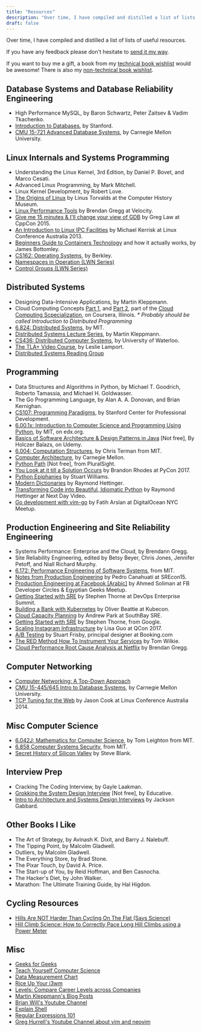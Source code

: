 ```yaml
---
title: "Resources"
description: "Over time, I have compiled and distilled a list of lists of useful resources."
draft: false
---
```


Over time, I have compiled and distilled a list of lists of useful resources.

If you have any feedback please don't hesitate to [send it my way](/contact/).

If you want to buy me a gift, a book from my [technical book
wishlist](https://www.amazon.co.uk/hz/wishlist/ls/1ZVYP207HZR6H?type=wishlist&filter=unpurchased&sort=priority)
would be awesome! There is also my [non-technical book
wishlist](https://www.amazon.co.uk/hz/wishlist/ls/314HICF494KE3?type=wishlist&filter=unpurchased&sort=priority).

## Database Systems and Database Reliability Engineering
- High Performance MySQL, by Baron Schwartz, Peter Zaitsev & Vadim Tkachenko.
- [Introduction to Databases](https://online.stanford.edu/courses/soe-ydatabases-databases), by Stanford.
- [CMU 15-721 Advanced Database Systems](https://www.youtube.com/playlist?list=PLSE8ODhjZXja7K1hjZ01UTVDnGQdx5v5U), by Carnegie Mellon University.

## Linux Internals and Systems Programming
- Understanding the Linux Kernel, 3rd Edition, by Daniel P. Bovet, and Marco Cesati.
- Advanced Linux Programming, by Mark Mitchell.
- Linux Kernel Development, by Robert Love.
- [The Origins of Linux](https://www.youtube.com/watch?v=WVTWCPoUt8w) by Linus Torvalds at the Computer History Museum.
- [Linux Performance Tools](https://www.youtube.com/watch?v=FJW8nGV4jxY&list=PLuIKgvdnYfKAj3uLKtNgu69VkAn023WOX) by Brendan Gregg at Velocity.
- [Give me 15 minutes & I'll change your view of GDB](https://www.youtube.com/watch?v=PorfLSr3DDI) by Greg Law at CppCon 2015.
- [An Introduction to Linux IPC Facilities](https://www.youtube.com/watch?v=vU2HDf5ZhO4) by Michael Kerrisk at Linux Conference Australia 2013.
- [Beginners Guide to Containers Technology](https://www.youtube.com/watch?v=YsYzMPptB-k) and how it actually works, by James Bottomley.
- [CS162: Operating Systems](https://www.youtube.com/playlist?list=PL--jIyXjDXf6Q4XA6q8RYnyChYzJ0K0F2), by Berkley.
- [Namespaces in Operation (LWN Series)](https://lwn.net/Articles/531114/)
- [Control Groups (LWN Series)](https://lwn.net/Articles/603762/)

## Distributed Systems
- Designing Data-Intensive Applications, by Martin Kleppmann.
- Cloud Computing Concepts [Part 1](https://www.coursera.org/learn/cloud-computing), and [Part 2](https://www.coursera.org/learn/cloud-computing-2), part of the [Cloud Computing Scpecialization](https://www.coursera.org/specializations/cloud-computing), on Coursera, Illinois. _\* Probably should be called Introduction to Distributed Programming_
- [6.824: Distributed Systems](https://www.youtube.com/playlist?list=PLrw6a1wE39_tb2fErI4-WkMbsvGQk9_UB), by MIT.
- [Distributed Systems Lecture
  Series](https://www.youtube.com/playlist?list=PLeKd45zvjcDFUEv_ohr_HdUFe97RItdiB), by Martin
  Kleppmann.
- [CS436: Distributed Computer Systems](https://www.youtube.com/playlist?list=PLawkBQ15NDEkDJ5IyLIJUTZ1rRM9YQq6N), by University of Waterloo.
- [The TLA+ Video Course](http://lamport.azurewebsites.net/video/videos.html), by Leslie Lamport.
- [Distributed Systems Reading Group](http://dsrg.pdos.csail.mit.edu/papers/)

## Programming
- Data Structures and Algorithms in Python, by Michael T. Goodrich, Roberto Tamassia, and Michael H. Goldwasser.
- The Go Programming Language, by Alan A. A. Donovan, and Brian Kernighan.
- [CS107: Programming Paradigms](https://see.stanford.edu/Course/CS107), by Stanford Center for Professional Development.
- [6.00.1x: Introduction to Computer Science and Programming Using Python](https://www.edx.org/course/introduction-computer-science-mitx-6-00-1x-11), by MIT, on edx.org.
- [Basics of Software Architecture & Design Patterns in Java](https://www.udemy.com/basics-of-software-architecture-design-in-java/) \[Not free\], By Holczer Balazs, on Udemy.
- [6.004: Computation Structures](https://www.youtube.com/playlist?list=PLMmkIYwZrM0XDxELmwRluWcoqZ--dHk_D), by Chris Terman from MIT.
- [Computer Architecture](https://www.youtube.com/playlist?list=PL5PHm2jkkXmi5CxxI7b3JCL1TWybTDtKq), by Carnegie Mellon.
- [Python Path](https://www.pluralsight.com/paths/python) \[Not free\], from PluralSight.
- [You Look at it till a Solution Occurs](https://www.youtube.com/watch?v=S0CU0VqcYhI) by Brandon Rhodes at PyCon 2017.
- [Python Epiphanies](https://www.youtube.com/watch?v=Pi9NpxAvYSs) by Stuart Williams.
- [Modern Dictionaries](https://www.youtube.com/watch?v=p33CVV29OG8) by Raymond Hettinger.
- [Transforming Code into Beautiful, Idiomatic Python](https://www.youtube.com/watch?v=OSGv2VnC0go) by Raymond Hettinger at Next Day Video.
- [Go development with vim-go](https://www.youtube.com/watch?v=7BqJ8dzygtU) by Fatih Arslan at DigitalOcean NYC Meetup.

## Production Engineering and Site Reliability Engineering
- Systems Performance: Enterprise and the Cloud, by Brendann Gregg.
- Site Reliability Engineering, edited by Betsy Beyer, Chris Jones, Jennifer Petoff, and Niall Richard Murphy.
- [6.172: Performance Engineering of Software Systems](https://ocw.mit.edu/courses/electrical-engineering-and-computer-science/6-172-performance-engineering-of-software-systems-fall-2010/index.htm), from MIT.
- [Notes from Production Engineering](https://www.youtube.com/watch?v=ugkkza3vKbc) by Pedro Canahuati at SREcon15.
- [Production Engineering at Facebook \[Arabic\]](https://www.youtube.com/watch?v=DeWkPsFq3cc) by Ahmed Soliman at FB Developer Circles & Egyptian Geeks Meetup.
- [Getting Started with SRE](https://www.youtube.com/watch?v=c-w_GYvi0eA) by Stephen Thorne at DevOps Enterprise Summit.
- [Building a Bank with Kubernetes](https://www.youtube.com/watch?v=YkOY7DgXKyw) by Oliver Beattie at Kubecon.
- [Cloud Capacity Planning](https://www.youtube.com/watch?v=MDQ0uEUmLOo) by Andrew Park at SouthBay SRE.
- [Getting Started with SRE](https://www.youtube.com/watch?v=c-w_GYvi0eA&feature=youtu.be) by Stephen Thorne, from Google.
- [Scaling Instagram Infrastructure](https://www.youtube.com/watch?v=hnpzNAPiC0E&feature=youtu.be) by Lisa Guo at QCon 2017.
- [A/B Testing](https://www.youtube.com/watch?v=VQpQ0YHSfqM) by Stuart Frisby, principal designer at Booking.com
- [The RED Method How To Instrument Your Services](https://www.youtube.com/watch?v=TJLpYXbnfQ4) by Tom Wilkie.
- [Cloud Performance Root Cause Analysis at Netflix](https://www.youtube.com/watch?v=03EC8uA30Pw) by Brendan Gregg.

## Computer Networking
- [Computer Networking: A Top-Down Approach](http://gaia.cs.umass.edu/kurose_ross/online_lectures.htm)
- [CMU 15-445/645 Intro to Database Systems](https://www.youtube.com/playlist?list=PLSE8ODhjZXjbohkNBWQs_otTrBTrjyohi), by Carnegie Mellon University.
- [TCP Tuning for the Web](https://www.youtube.com/watch?v=gfYYggNkM20) by Jason Cook at Linux Conference Australia 2014.

## Misc Computer Science
- [6.042J: Mathematics for Computer Science](https://www.youtube.com/playlist?list=PLB7540DEDD482705B), by Tom Leighton from MIT.
- [6.858 Computer Systems Security](https://www.youtube.com/playlist?list=PLUl4u3cNGP62K2DjQLRxDNRi0z2IRWnNh), from MIT.
- [Secret History of Silicon Valley](https://www.youtube.com/watch?v=ZTC_RxWN_xo) by Steve Blank.

## Interview Prep
- Cracking The Coding Interview, by Gayle Laakman.
- [Grokking the System Design Interview](https://www.educative.io/collection/5668639101419520/5649050225344512) \[Not free\], by Educative.
- [Intro to Architecture and Systems Design Interviews](https://www.youtube.com/watch?v=ZgdS0EUmn70) by Jackson Gabbard.

## Other Books I Like

- The Art of Strategy, by Avinash K. Dixit, and Barry J. Nalebuff.
- The Tipping Point, by Malcolm Gladwell.
- Outliers, by Malcolm Gladwell.
- The Everything Store, by Brad Stone.
- The Pixar Touch, by David A. Price.
- The Start-up of You, by Reid Hoffman, and Ben Casnocha.
- The Hacker's Diet, by John Walker.
- Marathon: The Ultimate Training Guide, by Hal Higdon.

## Cycling Resources

- [Hills Are NOT Harder Than Cycling On The Flat (Says Science)](https://www.youtube.com/watch?v=ipENw5mjjSg)
- [Hill Climb Science: How to Correctly Pace Long Hill Climbs using a Power Meter](https://youtu.be/HlglnUNnAnY)

## Misc

- [Geeks for Geeks](https://www.geeksforgeeks.org)
- [Teach Yourself Computer Science](https://teachyourselfcs.com/)
- [Data Measurement Chart](http://www.wu.ece.ufl.edu/links/dataRate/DataMeasurementChart.html)
- [Rice Up Your i3wm](https://www.youtube.com/playlist?list=PL5ze0DjYv5DbCv9vNEzFmP6sU7ZmkGzcf)
- [Levels: Compare Career Levels across Companies](https://www.levels.fyi)
- [Martin Kleppmann's Blog Posts](https://martin.kleppmann.com/archive.html)
- [Brian Will's Youtube Channel](https://www.youtube.com/user/briantwill/featured)
- [Explain Shell](https://explainshell.com)
- [Regular Expressions 101](https://regex101.com)
- [Greg Hurrell's Youtube Channel about vim and neovim](https://www.youtube.com/channel/UCXPHFM88IlFn68OmLwtPmZA)

